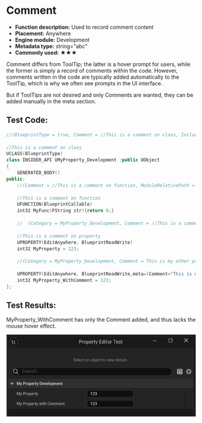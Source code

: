 # Comment

- **Function description:** Used to record comment content
- **Placement:** Anywhere
- **Engine module:** Development
- **Metadata type:** string="abc"
- **Commonly used:** ★★★

Comment differs from ToolTip; the latter is a hover prompt for users, while the former is simply a record of comments within the code. However, comments written in the code are typically added automatically to the ToolTip, which is why we often see prompts in the UI interface.

But if ToolTips are not desired and only Comments are wanted, they can be added manually in the meta section.

## Test Code:

```cpp
//(BlueprintType = true, Comment = //This is a comment on class, IncludePath = Property/Development/MyProperty_Development.h, ModuleRelativePath = Property/Development/MyProperty_Development.h, ToolTip = This is a comment on class)

//This is a comment on class
UCLASS(BlueprintType)
class INSIDER_API UMyProperty_Development :public UObject
{
	GENERATED_BODY()
public:
	//(Comment = //This is a comment on function, ModuleRelativePath = Property/Development/MyProperty_Development.h, ToolTip = This is a comment on function)

	//This is a comment on function
	UFUNCTION(BlueprintCallable)
	int32 MyFunc(FString str){return 0;}

	//	(Category = MyProperty_Development, Comment = //This is a comment on property, ModuleRelativePath = Property/Development/MyProperty_Development.h, ToolTip = This is a comment on property)

	//This is a comment on property
	UPROPERTY(EditAnywhere, BlueprintReadWrite)
	int32 MyProperty = 123;

	//(Category = MyProperty_Development, Comment = This is my other property., ModuleRelativePath = Property/Development/MyProperty_Development.h)

	UPROPERTY(EditAnywhere, BlueprintReadWrite,meta=(Comment="This is my other property."))
	int32 MyProperty_WithComment = 123;
};

```

## Test Results:

MyProperty_WithComment has only the Comment added, and thus lacks the mouse hover effect.

![Comment](Comment.gif)